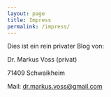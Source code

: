 ```yaml
---
layout: page
title: Impress
permalink: /impress/
---
```


Dies ist ein rein privater Blog von:

Dr. Markus Voss (privat)

71409 Schwaikheim

Mail: dr.markus.voss@gmail.com

